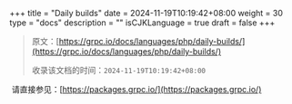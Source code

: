 +++
title = "Daily builds"
date = 2024-11-19T10:19:42+08:00
weight = 30
type = "docs"
description = ""
isCJKLanguage = true
draft = false
+++

> 原文：[https://grpc.io/docs/languages/php/daily-builds/](https://grpc.io/docs/languages/php/daily-builds/)
>
> 收录该文档的时间：`2024-11-19T10:19:42+08:00`

​	请直接参见：[https://packages.grpc.io/](https://packages.grpc.io/)
